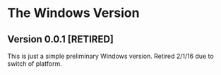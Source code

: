 # The Windows Version
## Version 0.0.1 [RETIRED]

This is just a simple preliminary Windows version.
Retired 2/1/16 due to switch of platform.
